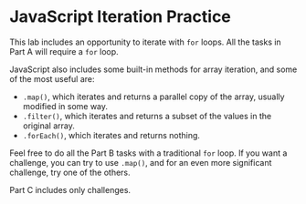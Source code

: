 # JavaScript Iteration Practice

This lab includes an opportunity to iterate with `for` loops. All the tasks in Part A will require a `for` loop.

JavaScript also includes some built-in methods for array iteration, and some of the most useful are:
* `.map()`, which iterates and returns a parallel copy of the array, usually modified in some way.
* `.filter()`, which iterates and returns a subset of the values in the original array.
* `.forEach()`, which iterates and returns nothing.

Feel free to do all the Part B tasks with a traditional `for` loop. If you want a challenge, you can try to use `.map()`, and for an even more significant challenge, try one of the others.

Part C includes only challenges. 
